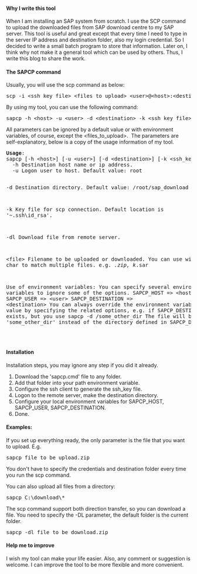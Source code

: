 <h4>Why I write this tool</h4>
When I am installing an SAP system from scratch. I use the SCP command to upload the downloaded files from SAP download centre to my SAP server. This tool is useful and great except that every time I need to type in the server IP address and destination folder, also my login credential. So I decided to write a small batch program to store that information. Later on, I think why not make it a general tool which can be used by others. Thus, I write this blog to share the work.
<h4>The SAPCP command</h4>
Usually, you will use the scp command as below:
<pre>scp -i &lt;ssh_key_file&gt; &lt;files_to_upload&gt; &lt;user&gt;@&lt;host&gt;:&lt;destination&gt;</pre>
By using my tool, you can use the following command:
<pre>sapcp -h &lt;host&gt; -u &lt;user&gt; -d &lt;destination&gt; -k &lt;ssh_key_file&gt; &lt;files_to_upload&gt;</pre>
All parameters can be ignored by a default value or with environment variables, of course, except the &lt;files_to_upload&gt;.  The parameters are self-explanatory, below is a copy of the usage information of my tool.
<pre><b>Usage</b>:
sapcp [-h &lt;host&gt;] [-u &lt;user&gt;] [-d &lt;destination&gt;] [-k &lt;ssh_key_file&gt;] [-dl] &lt;files...&gt;
  -h Destination host name or ip address.
  -u Logon user to host. Default value: root

  -d Destination directory. Default value: /root/sap_download

  -k Key file for scp connection. Default location is '~\.ssh\id_rsa'.

  -dl Download file from remote server.

  &lt;file&gt; Filename to be uploaded or downloaded. You can use wild char to match multiple files. e.g. *.zip, k*.sar

Use of environment variables:
  You can specify several environment variables to ignore some of the options.
    SAPCP_HOST =&gt; &lt;host&gt;
    SAPCP_USER =&gt; &lt;user&gt;
    SAPCP_DESTINATION =&gt; &lt;destination&gt;
You can always override the environment variable value by specifying the related options, 
e.g. if SAPCP_DESTINATION exists, but you use
    sapcp -d /some_other_dir
The file will be upload to 'some_other_dir' instead of the directory defined in SAPCP_DESTINATION.
</pre>
&nbsp;
<h4>Installation</h4>
Installation steps, you may ignore any step if you did it already.
<ol>
 	<li>Download the 'sapcp.cmd' file to any folder.</li>
 	<li>Add that folder into your path environment variable.</li>
 	<li>Configure the ssh client to generate the ssh_key file.</li>
 	<li>Logon to the remote server, make the destination directory.</li>
 	<li>Configure your local environment variables for SAPCP_HOST, SAPCP_USER, SAPCP_DESTINATION.</li>
 	<li>Done.</li>
</ol>
<h4>Examples:</h4>
If you set up everything ready, the only parameter is the file that you want to upload. E.g.
<pre>sapcp file_to_be_upload.zip</pre>
You don't have to specify the credentials and destination folder every time you run the scp command.

You can also upload all files from a directory:
<pre>sapcp C:\download\*</pre>
The scp command support both direction transfer, so you can download a file. You need to specify the -DL parameter, the default folder is the current folder.
<pre>sapcp -dl file_to_be_download.zip</pre>
<h4>Help me to improve</h4>
I wish my tool can make your life easier. Also, any comment or suggestion is welcome. I can improve the tool to be more flexible and more convenient.
